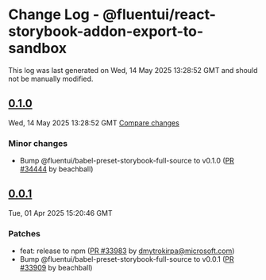 # Change Log - @fluentui/react-storybook-addon-export-to-sandbox

This log was last generated on Wed, 14 May 2025 13:28:52 GMT and should not be manually modified.

<!-- Start content -->

## [0.1.0](https://github.com/microsoft/fluentui/tree/@fluentui/react-storybook-addon-export-to-sandbox_v0.1.0)

Wed, 14 May 2025 13:28:52 GMT 
[Compare changes](https://github.com/microsoft/fluentui/compare/@fluentui/react-storybook-addon-export-to-sandbox_v0.0.1..@fluentui/react-storybook-addon-export-to-sandbox_v0.1.0)

### Minor changes

- Bump @fluentui/babel-preset-storybook-full-source to v0.1.0 ([PR #34444](https://github.com/microsoft/fluentui/pull/34444) by beachball)

## [0.0.1](https://github.com/microsoft/fluentui/tree/@fluentui/react-storybook-addon-export-to-sandbox_v0.0.1)

Tue, 01 Apr 2025 15:20:46 GMT

### Patches

- feat: release to npm ([PR #33983](https://github.com/microsoft/fluentui/pull/33983) by dmytrokirpa@microsoft.com)
- Bump @fluentui/babel-preset-storybook-full-source to v0.0.1 ([PR #33909](https://github.com/microsoft/fluentui/pull/33909) by beachball)
